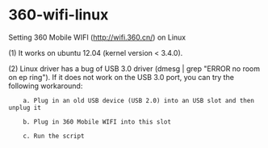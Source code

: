 360-wifi-linux
==============

Setting 360 Mobile WIFI (http://wifi.360.cn/) on Linux

(1) It works on ubuntu 12.04 (kernel version < 3.4.0).

(2) Linux driver has a bug of USB 3.0 driver (dmesg | grep "ERROR no room on ep ring"). If it does not work on the USB 3.0 port, you can try the following workaround:

        a. Plug in an old USB device (USB 2.0) into an USB slot and then unplug it

        b. Plug in 360 Mobile WIFI into this slot

        c. Run the script
